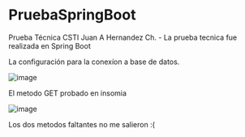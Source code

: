 # PruebaSpringBoot
Prueba Técnica CSTI
Juan A Hernandez Ch. - La prueba tecnica fue realizada en Spring Boot  

La configuración para la conexíon a base de datos.  

![image](https://github.com/Jcharrasquiel/PruebaCSTI/assets/88496196/0d833452-b04b-40d2-962c-1781da4870a6)



El metodo GET probado en insomia  

![image](https://github.com/Jcharrasquiel/PruebaCSTI/assets/88496196/b0889dbc-96f7-4c77-bc8c-9b3578cd4f6b)


Los dos metodos faltantes no me salieron :( 
